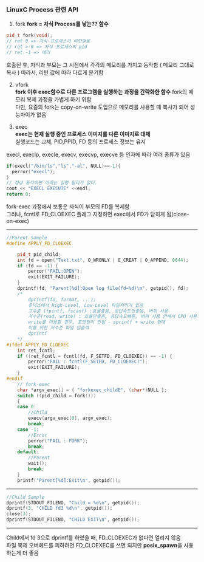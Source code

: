 ### LinuxC Process 관련 API

1. fork
**fork = 자식 Process를 낳는?? 함수**  
```c++
pid_t fork(void);
// ret 0 => 자식 프로세스가 리턴받음
// ret > 0 => 자식 프로세스의 pid
// ret -1 => 에러
```
호출된 후, 자식과 부모는 그 시점에서 각각의 메모리를 가지고 동작함 ( 메모리 그대로 복사 ) 
따라서, 리턴 값에 따라 다르게 분기함  

2. vfork  
**fork 이후 exec함수로 다른 프로그램을 실행하는 과정을 간략화한 함수**
fork의 메모리 복제 과정을 가볍게 하기 위함  
다만, 요즘의 fork는 copy-on-write 도입으로 메모리를 사용할 때 복사가 되어 성능차이가 없음

3. exec   
**exec는 현재 실행 중인 프로세스 이미지를 다른 이미지로 대체**  
실행코드는 교체, PID,PPID, FD 등의 프로세스 정보는 유지 

execl, execlp, execle, execv, execvp, execve 등 인자에 따라 여러 종류가 있음  
```c++
if(execl("/bin/ls","ls","-al", NULL)==-1){
  perror("execl");
}
// 정상 동작하면 아래는 실행 될리가 없다.
cout << "EXECL EXECUTE" <<endl;
return 0;
```

fork-exec 과정에서 보통은 자식이 부모의 FD를 복제함  
그러나, fcntl로 FD_CLOEXEC 플래그 지정하면 exec에서 FD가 닫히게 됨(close-on-exec)   

--- 

```c++
//Parent Sample
#define APPLY_FD_CLOEXEC

	pid_t pid_child;
	int fd = open("Text.txt", O_WRONLY | O_CREAT | O_APPEND, 0644);
	if (fd == -1) {
		perror("FAIL:OPEN");
		exit(EXIT_FAILURE);
	}
	dprintf(fd, "Parent[%d]:Open log file(fd=%d)\n", getpid(), fd);
	/*
		dprintf(fd, format, ...);
		유닉스에서 High-Level, Low-Level 파일처리가 있음
		고수준 (fpintf, fscanf) :효율좋음, 응답속도안좋음, 버퍼 사용
		저수준(read, write) : 효율안좋음, 응답속도빠름, 버퍼 사용 안해서 CPU 사용률 증가
		write를 이용할 경우, 포맷팅이 안됨 - sprintf + write 형태
		이를 위한 저수준 파일 입출력
		dprintf
	*/
#ifdef APPLY_FD_CLOEXEC
	int ret_fcntl;
	if ((ret_fcntl = fcntl(fd, F_SETFD, FD_CLOEXEC)) == -1) {
		perror("FAIL : fcntl(F_SETFD, FD_CLOEXEC)");
		exit(EXIT_FAILURE);
	}
#endif
	// fork-exec
	char *argv_exec[] = { "forkexec_childE", (char*)NULL };
	switch ((pid_child = fork()))
	{
	case 0:
		//Child
		execv(argv_exec[0], argv_exec);
		break;
	case -1:
		//Error
		perror("FAIL : FORK");
		break;
	default:
		//Parent
		wait();
		break;
	}
	printf("Parent[%d]:Exit\n", getpid());
```
---
```c++
//Child Sample
dprintf(STDOUT_FILENO, "Child = %d\n", getpid());
dprintf(3, "CHILD fd3 %d\n", getpid());
close(3);
dprintf(STDOUT_FILENO, "CHILD EXIT\n", getpid());
```
---

Child에서 fd 3으로 dprintf를 하였을 때, FD_CLOEXEC가 없다면 열리지 않음   
파일 복제 오버헤드를 피하려면 FD_CLOEXEC를 쓰면 되지만 **posix_spawn**을 사용하는게 더 좋음   

